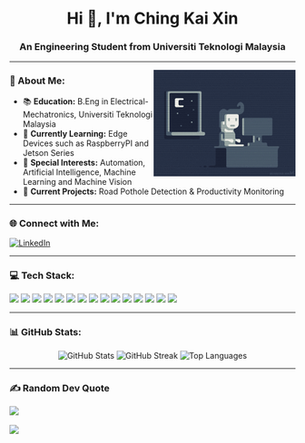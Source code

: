 <h1 align="center">Hi 👋, I'm Ching Kai Xin</h1>
<h3 align="center">An Engineering Student from Universiti Teknologi Malaysia</h3>

---

<img src="programmer.gif" width="250" align="right"/>

### 💫 About Me:
- 📚 **Education:** B.Eng in Electrical-Mechatronics, Universiti Teknologi Malaysia
- 🌱 **Currently Learning:** Edge Devices such as RaspberryPI and Jetson Series
- 🤖 **Special Interests:** Automation, Artificial Intelligence, Machine Learning and Machine Vision
- 🔭 **Current Projects:** Road Pothole Detection & Productivity Monitoring

---

### 🌐 Connect with Me:
[![LinkedIn](https://img.shields.io/badge/LinkedIn-%230077B5.svg?style=for-the-badge&logo=linkedin&logoColor=white)](https://www.linkedin.com/in/ching-kai-xin-035451226)

---

### 💻 Tech Stack:
<p align="left">
  <img src="https://img.shields.io/badge/adobe%20photoshop-%2331A8FF.svg?style=for-the-badge&logo=adobe%20photoshop&logoColor=white" />
  <img src="https://img.shields.io/badge/-Arduino-00979D?style=for-the-badge&logo=Arduino&logoColor=white" />
  <img src="https://img.shields.io/badge/Canva-%2300C4CC.svg?style=for-the-badge&logo=Canva&logoColor=white" />
  <img src="https://img.shields.io/badge/c-%2300599C.svg?style=for-the-badge&logo=c&logoColor=white" />
  <img src="https://img.shields.io/badge/LabVIEW-FFDB00?style=for-the-badge&logo=LabVIEW&logoColor=black" />
  <img src="https://img.shields.io/badge/Matplotlib-%23ffffff.svg?style=for-the-badge&logo=Matplotlib&logoColor=black" />
  <img src="https://img.shields.io/badge/Notion-%23000000.svg?style=for-the-badge&logo=notion&logoColor=white" />
  <img src="https://img.shields.io/badge/numpy-%23013243.svg?style=for-the-badge&logo=numpy&logoColor=white" />
  <img src="https://img.shields.io/badge/opencv-%23white.svg?style=for-the-badge&logo=opencv&logoColor=white" />
  <img src="https://img.shields.io/badge/python-3670A0?style=for-the-badge&logo=python&logoColor=ffdd54" />
  <img src="https://img.shields.io/badge/PyTorch-%23EE4C2C.svg?style=for-the-badge&logo=PyTorch&logoColor=white" />
  <img src="https://img.shields.io/badge/-RaspberryPi-C51A4A?style=for-the-badge&logo=Raspberry-Pi" />
  <img src="https://img.shields.io/badge/TensorFlow-%23FF6F00.svg?style=for-the-badge&logo=TensorFlow&logoColor=white" />
  <img src="https://img.shields.io/badge/Twilio-F22F46?style=for-the-badge&logo=Twilio&logoColor=white" />
  <img src="https://img.shields.io/badge/YOLO-%23E4405F.svg?style=for-the-badge&logo=yolo&logoColor=white" />
</p>

---

### 📊 GitHub Stats:
<div align="center">
  <img src="https://github-readme-stats.vercel.app/api?username=kaixin1112&theme=blue-green&hide_border=false&include_all_commits=false&count_private=false" alt="GitHub Stats" height="150" />
  <img src="https://github-readme-streak-stats.herokuapp.com/?user=kaixin1112&theme=blue-green&hide_border=false" alt="GitHub Streak" height="150" />
  <img src="https://github-readme-stats.vercel.app/api/top-langs/?username=kaixin1112&theme=blue-green&hide_border=false&include_all_commits=true&count_private=true&langs_count=10&layout=compact" alt="Top Languages" height="150" />
</div>


---

### ✍️ Random Dev Quote
![](https://quotes-github-readme.vercel.app/api?type=horizontal&theme=radical)

[![](https://visitcount.itsvg.in/api?id=kaixin1112&icon=0&color=0)](https://visitcount.itsvg.in)

<!-- Proudly created with GPRM ( https://gprm.itsvg.in ) -->

